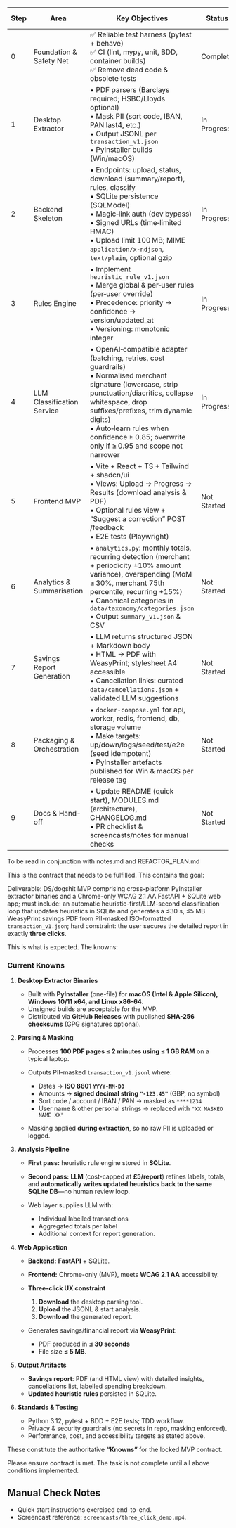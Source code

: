 | Step | Area                       | Key Objectives | Status      | Owner | Notes / Next Actions | Target Date |
| ---- | -------------------------- | --------------------------------------------------------------------------------------------------------------------------------------- | ----------- | ----- | -------------------------------------------------------------------- | ----------- |
| 0    | Foundation & Safety Net    | ✅ Reliable test harness (pytest + behave)  <br>✅ CI (lint, mypy, unit, BDD, container builds) <br>✅ Remove dead code & obsolete tests | Complete    | —     | Dead modules removed |             |
| 1    | Desktop Extractor          | • PDF parsers (Barclays required; HSBC/Lloyds optional) <br>• Mask PII (sort code, IBAN, PAN last4, etc.) <br>• Output JSONL per `transaction_v1.json` <br>• PyInstaller builds (Win/macOS) | In Progress | —     | Barclays parser & CLI extraction implemented; directory extraction and bank detection in place; extend parser registry |             |
| 2    | Backend Skeleton           | • Endpoints: upload, status, download (summary/report), rules, classify <br>• SQLite persistence (SQLModel) <br>• Magic‑link auth (dev bypass) <br>• Signed URLs (time‑limited HMAC) <br>• Upload limit 100 MB; MIME `application/x-ndjson`, `text/plain`, optional gzip | In Progress | —     | Endpoints /upload, /status, /download, /rules, /classify; magic-link token auth (dev bypass); upload validation: MIME types, 100 MB limit, optional gzip |             |
| 3    | Rules Engine               | • Implement `heuristic_rule_v1.json` <br>• Merge global & per‑user rules (per‑user override) <br>• Precedence: priority → confidence → version/updated_at <br>• Versioning: monotonic integer | In Progress |       | Merge global & per-user rule sets; add tests for precedence and versioning |             |
| 4    | LLM Classification Service | • OpenAI‑compatible adapter (batching, retries, cost guardrails) <br>• Normalised merchant signature (lowercase, strip punctuation/diacritics, collapse whitespace, drop suffixes/prefixes, trim dynamic digits) <br>• Auto‑learn rules when confidence ≥ 0.85; overwrite only if ≥ 0.95 and scope not narrower | In Progress | —     | Adapter and classification endpoint implemented with rule learning, signature cache, cost tracking; log costs per job & daily roll-up; enforce MAX_DAILY_COST_GBP |             |
| 5    | Frontend MVP               | • Vite + React + TS + Tailwind + shadcn/ui <br>• Views: Upload → Progress → Results (download analysis & PDF) <br>• Optional rules view + “Suggest a correction” POST /feedback <br>• E2E tests (Playwright) | Not Started |       | |             |
| 6    | Analytics & Summarisation  | • `analytics.py`: monthly totals, recurring detection (merchant + periodicity ±10% amount variance), overspending (MoM ≥ 30%, merchant 75th percentile, recurring +15%) <br>• Canonical categories in `data/taxonomy/categories.json` <br>• Output `summary_v1.json` & CSV | Not Started |       | |             |
| 7    | Savings Report Generation  | • LLM returns structured JSON + Markdown body <br>• HTML → PDF with WeasyPrint; stylesheet A4 accessible <br>• Cancellation links: curated `data/cancellations.json` + validated LLM suggestions | Not Started |       | |             |
| 8    | Packaging & Orchestration  | • `docker-compose.yml` for api, worker, redis, frontend, db, storage volume <br>• Make targets: up/down/logs/seed/test/e2e (seed idempotent) <br>• PyInstaller artefacts published for Win & macOS per release tag | Not Started |       | |             |
| 9    | Docs & Hand-off            | • Update README (quick start), MODULES.md (architecture), CHANGELOG.md <br>• PR checklist & screencasts/notes for manual checks | Not Started |       | |             |

To be read in conjunction with notes.md and REFACTOR_PLAN.md

This is the contract that needs to be fulfilled.  This contains the goal:

Deliverable: DS/dogshit MVP comprising cross-platform PyInstaller extractor binaries and a Chrome-only WCAG 2.1 AA FastAPI + SQLite web app; must include: an automatic heuristic-first/LLM-second classification loop that updates heuristics in SQLite and generates a ≤30 s, ≤5 MB WeasyPrint savings PDF from PII-masked ISO-formatted `transaction_v1.json`; hard constraint: the user secures the detailed report in exactly **three clicks**.

This is what is expected.  The knowns:

### Current **Knowns**

1. **Desktop Extractor Binaries**

    * Built with **PyInstaller** (one-file) for **macOS (Intel & Apple Silicon), Windows 10/11 x64, and Linux x86-64**.
    * Unsigned builds are acceptable for the MVP.
    * Distributed via **GitHub Releases** with published **SHA-256 checksums** (GPG signatures optional).

2. **Parsing & Masking**

    * Processes **100 PDF pages ≤ 2 minutes using ≤ 1 GB RAM** on a typical laptop.
    * Outputs PII-masked `transaction_v1.jsonl` where:

        * Dates → **ISO 8601 `YYYY-MM-DD`**
        * Amounts → **signed decimal string `"-123.45"`** (GBP, no symbol)
        * Sort code / account / IBAN / PAN → masked as `****1234`
        * User name & other personal strings → replaced with `"XX MASKED NAME XX"`
    * Masking applied **during extraction**, so no raw PII is uploaded or logged.

3. **Analysis Pipeline**

    * **First pass:** heuristic rule engine stored in **SQLite**.
    * **Second pass:** **LLM** (cost-capped at **£5/report**) refines labels, totals, and **automatically writes updated heuristics back to the same SQLite DB**—no human review loop.
    * Web layer supplies LLM with:

        * Individual labelled transactions
        * Aggregated totals per label
        * Additional context for report generation.

4. **Web Application**

    * **Backend:** **FastAPI** + SQLite.
    * **Frontend:** Chrome-only (MVP), meets **WCAG 2.1 AA** accessibility.
    * **Three-click UX constraint**

        1. **Download** the desktop parsing tool.
        2. **Upload** the JSONL & start analysis.
        3. **Download** the generated report.
    * Generates savings/financial report via **WeasyPrint**:

        * PDF produced in **≤ 30 seconds**
        * File size **≤ 5 MB**.

5. **Output Artifacts**

    * **Savings report**: PDF (and HTML view) with detailed insights, cancellations list, labelled spending breakdown.
    * **Updated heuristic rules** persisted in SQLite.

6. **Standards & Testing**

    * Python 3.12, pytest + BDD + E2E tests; TDD workflow.
    * Privacy & security guardrails (no secrets in repo, masking enforced).
    * Performance, cost, and accessibility targets as stated above.

These constitute the authoritative **“Knowns”** for the locked MVP contract.

Please ensure contract is met.  The task is not complete until all above conditions implemented.

## Manual Check Notes

- Quick start instructions exercised end-to-end.
- Screencast reference: `screencasts/three_click_demo.mp4`.

